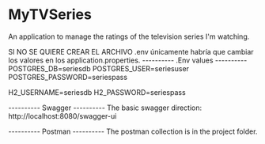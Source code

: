 # MyTVSeries
An application to manage the ratings of the television series I'm watching.

SI NO SE QUIERE CREAR EL ARCHIVO .env únicamente habría que cambiar los valores en los application.properties.
---------- .Env values ----------
POSTGRES_DB=seriesdb
POSTGRES_USER=seriesuser
POSTGRES_PASSWORD=seriespass

H2_USERNAME=seriesdb
H2_PASSWORD=seriespass


---------- Swagger ----------
The basic swagger direction: http://localhost:8080/swagger-ui


---------- Postman ----------
The postman collection is in the project folder.